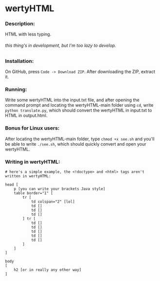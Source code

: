 # wertyHTML
### Description:
HTML with less typing.
###### *this thing's in development, but I'm too lazy to develop.*

### Installation:
On GitHub, press `Code -> Download ZIP`. After downloading the ZIP, extract it.

### Running:
Write some wertyHTML into the input.txt file, and after opening the command prompt and locating the wertyHTML-main folder using `cd`, write `python translate.py`, which should convert the wertyHTML in input.txt to HTML in output.html.

### Bonus for Linux users:
After locating the wertyHTML-main folder, type `chmod +x see.sh` and you'll be able to write `./see.sh`, which should quickly convert and open your wertyHTML.

### Writing in wertyHTML:
```
# here's a simple example, the <!doctype> and <html> tags aren't written in wertyHTML:

head [
    p [you can write your brackets Java style]
    table border="1" [
        tr [
            td colspan="2" [lol]
            td []
            td []
            td []
        ] tr [
            td []
            td []
            td []
            td []
            td []
        ]
    ]
]

body
[
    h2 [or in really any other way]
]
```
